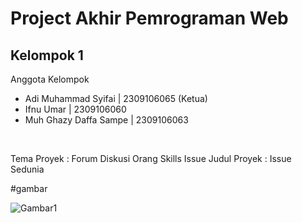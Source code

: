# Project Akhir Pemrograman Web

## Kelompok 1

Anggota Kelompok

- Adi Muhammad Syifai | 2309106065 (Ketua)
- Ifnu Umar | 2309106060
- Muh Ghazy Daffa Sampe | 2309106063

<br/>

Tema Proyek : Forum Diskusi Orang Skills Issue
Judul Proyek : Issue Sedunia

#gambar 


![Gambar1]((https://github.com/EXOGAMER007/issue-sedunia/img/readme/Foto%20Diri%20(1).jpg))
